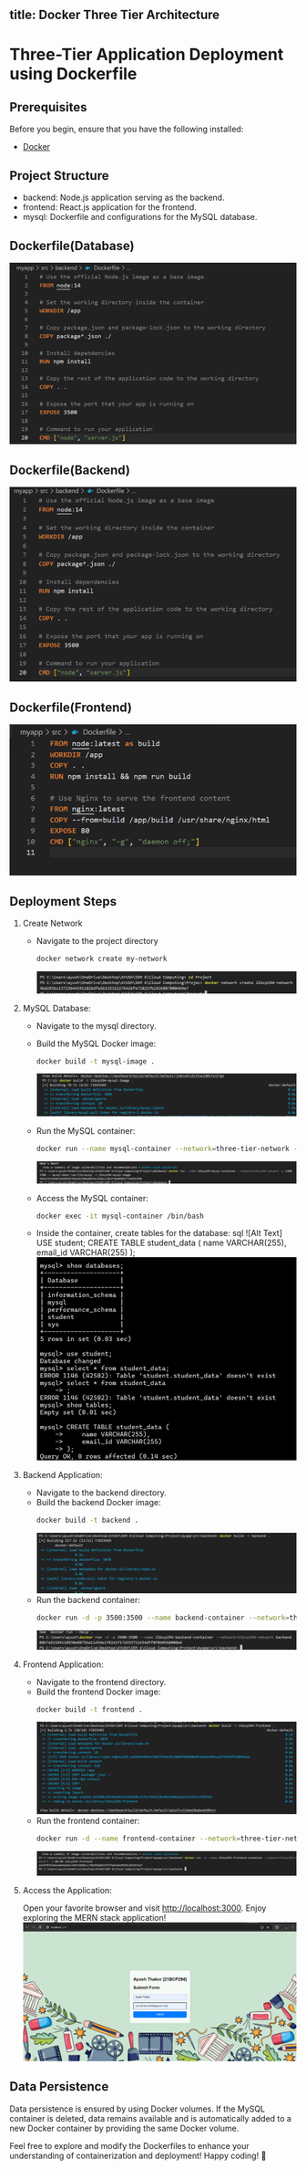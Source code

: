title: Docker Three Tier Architecture 
---

# Three-Tier Application Deployment using Dockerfile


## Prerequisites

Before you begin, ensure that you have the following installed:

- [Docker](https://www.docker.com/get-started)
  
## Project Structure

- backend: Node.js application serving as the backend.
- frontend: React.js application for the frontend.
- mysql: Dockerfile and configurations for the MySQL database.

## Dockerfile(Database)
![Alt Text](https://raw.githubusercontent.com/ayushthakor1406/ayushthakor1406.github.io/master/images/database_dockerfile.png)


## Dockerfile(Backend)
![Alt Text](https://raw.githubusercontent.com/ayushthakor1406/ayushthakor1406.github.io/master/images/backend_dockerfile.png)
## Dockerfile(Frontend)
![Alt Text](https://raw.githubusercontent.com/ayushthakor1406/ayushthakor1406.github.io/master/images/frontend_dockerfile.png)
## Deployment Steps
1. Create Network
   - Navigate to the project directory
      ```bash
     docker network create my-network
      ```
     ![Alt Text](https://raw.githubusercontent.com/ayushthakor1406/ayushthakor1406.github.io/master/images/network_create.png)
2. MySQL Database:

   - Navigate to the mysql directory.
   - Build the MySQL Docker image:
     ```bash
     docker build -t mysql-image .
     ```
     
     ![Alt Text](https://raw.githubusercontent.com/ayushthakor1406/ayushthakor1406.github.io/master/images/mysql_img.png)
     
   - Run the MySQL container:
     ```bash
     docker run --name mysql-container --network=three-tier-network -p 3306:3306 -v mysql-data:/var/lib/mysql -d mysql-image
     ```
     ![Alt Text](https://raw.githubusercontent.com/ayushthakor1406/ayushthakor1406.github.io/master/images/mysql_container.png)
   - Access the MySQL container:
     ```bash
     docker exec -it mysql-container /bin/bash
     ```
   - Inside the container, create tables for the database:
     sql
     ![Alt Text]
      USE student;
     CREATE TABLE student_data (
     name VARCHAR(255),
     email_id VARCHAR(255)
     );
     ![Alt Text](https://raw.githubusercontent.com/ayushthakor1406/ayushthakor1406.github.io/master/images/cmd.png)
      
    
3. Backend Application:

   - Navigate to the backend directory.
   - Build the backend Docker image:
     ```bash
     docker build -t backend .
     ```
     ![Alt Text](https://raw.githubusercontent.com/ayushthakor1406/ayushthakor1406.github.io/master/images/backend_img.png)
   - Run the backend container:
     ```bash
     docker run -d -p 3500:3500 --name backend-container --network=three-tier-network backend
     ```
     ![Alt Text](https://raw.githubusercontent.com/ayushthakor1406/ayushthakor1406.github.io/master/images/backend_container.png)
3. Frontend Application:

   - Navigate to the frontend directory.
   - Build the frontend Docker image:
     ```bash
     docker build -t frontend .
     ```
     ![Alt Text](https://raw.githubusercontent.com/ayushthakor1406/ayushthakor1406.github.io/master/images/frontend_img.png)
   - Run the frontend container:
     ```bash
     docker run -d --name frontend-container --network=three-tier-network -p 80:80 frontend
     ```
     ![Alt Text](https://raw.githubusercontent.com/ayushthakor1406/ayushthakor1406.github.io/master/images/frontend_container.png)
4. Access the Application:

   Open your favorite browser and visit [http://localhost:3000](http://localhost:3000). Enjoy exploring the MERN stack application!
   ![Alt Text](https://raw.githubusercontent.com/ayushthakor1406/ayushthakor1406.github.io/master/images/dashboard.png)

    
## Data Persistence

Data persistence is ensured by using Docker volumes. If the MySQL container is deleted, data remains available and is automatically added to a new Docker container by providing the same Docker volume.

Feel free to explore and modify the Dockerfiles to enhance your understanding of containerization and deployment! Happy coding! 🚀
